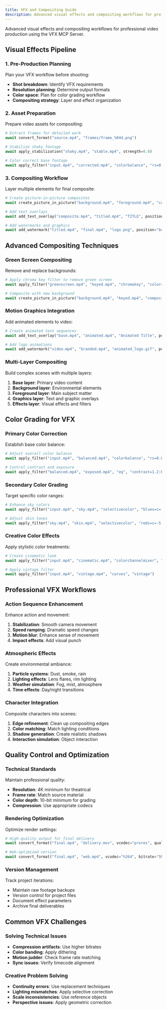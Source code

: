 ```yaml
---
title: VFX and Compositing Guide
description: Advanced visual effects and compositing workflows for professional video production
---
```


Advanced visual effects and compositing workflows for professional video production using the VFX MCP Server.

## Visual Effects Pipeline

### 1. Pre-Production Planning
Plan your VFX workflow before shooting:

- **Shot breakdown**: Identify VFX requirements
- **Resolution planning**: Determine output formats
- **Color space**: Plan for color grading workflow
- **Compositing strategy**: Layer and effect organization

### 2. Asset Preparation
Prepare video assets for compositing:

```python
# Extract frames for detailed work
await convert_format("source.mp4", "frames/frame_%04d.png")

# Stabilize shaky footage
await apply_stabilization("shaky.mp4", "stable.mp4", strength=0.8)

# Color correct base footage
await apply_filter("input.mp4", "corrected.mp4", "colorbalance", "rs=0.1:bs=-0.1")
```

### 3. Compositing Workflow
Layer multiple elements for final composite:

```python
# Create picture-in-picture composites
await create_picture_in_picture("background.mp4", "foreground.mp4", "composite.mp4")

# Add text overlays
await add_text_overlay("composite.mp4", "titled.mp4", "TITLE", position="center", font_size=72)

# Add watermarks and graphics
await add_watermark("titled.mp4", "final.mp4", "logo.png", position="bottom-right", opacity=0.7)
```

## Advanced Compositing Techniques

### Green Screen Compositing
Remove and replace backgrounds:

```python
# Apply chroma key filter to remove green screen
await apply_filter("greenscreen.mp4", "keyed.mp4", "chromakey", "color=green:similarity=0.3")

# Composite with new background
await create_picture_in_picture("background.mp4", "keyed.mp4", "composite.mp4", position="center", scale=1.0)
```

### Motion Graphics Integration
Add animated elements to video:

```python
# Create animated text sequences
await add_text_overlay("base.mp4", "animated.mp4", "Animated Title", position="top", font_size=48)

# Add logo animations
await add_watermark("video.mp4", "branded.mp4", "animated_logo.gif", position="center", opacity=0.9)
```

### Multi-Layer Compositing
Build complex scenes with multiple layers:

1. **Base layer**: Primary video content
2. **Background layer**: Environmental elements
3. **Foreground layer**: Main subject matter
4. **Graphics layer**: Text and graphic overlays
5. **Effects layer**: Visual effects and filters

## Color Grading for VFX

### Primary Color Correction
Establish base color balance:

```python
# Adjust overall color balance
await apply_filter("input.mp4", "balanced.mp4", "colorbalance", "rs=0.05:gs=0.02:bs=-0.03")

# Control contrast and exposure
await apply_filter("balanced.mp4", "exposed.mp4", "eq", "contrast=1.2:brightness=0.1")
```

### Secondary Color Grading
Target specific color ranges:

```python
# Enhance sky colors
await apply_filter("input.mp4", "sky.mp4", "selectivecolor", "blues=c=-10:m=5:y=-20")

# Adjust skin tones
await apply_filter("sky.mp4", "skin.mp4", "selectivecolor", "reds=c=-5:m=-3:y=10")
```

### Creative Color Effects
Apply stylistic color treatments:

```python
# Create cinematic look
await apply_filter("input.mp4", "cinematic.mp4", "colorchannelmixer", "rr=1.2:gg=0.9:bb=0.8")

# Apply vintage filter
await apply_filter("input.mp4", "vintage.mp4", "curves", "vintage")
```

## Professional VFX Workflows

### Action Sequence Enhancement
Enhance action and movement:

1. **Stabilization**: Smooth camera movement
2. **Speed ramping**: Dramatic speed changes
3. **Motion blur**: Enhance sense of movement
4. **Impact effects**: Add visual punch

### Atmospheric Effects
Create environmental ambiance:

1. **Particle systems**: Dust, smoke, rain
2. **Lighting effects**: Lens flares, rim lighting
3. **Weather simulation**: Fog, mist, atmosphere
4. **Time effects**: Day/night transitions

### Character Integration
Composite characters into scenes:

1. **Edge refinement**: Clean up compositing edges
2. **Color matching**: Match lighting conditions
3. **Shadow generation**: Create realistic shadows
4. **Interaction simulation**: Object interaction

## Quality Control and Optimization

### Technical Standards
Maintain professional quality:

- **Resolution**: 4K minimum for theatrical
- **Frame rate**: Match source material
- **Color depth**: 10-bit minimum for grading
- **Compression**: Use appropriate codecs

### Rendering Optimization
Optimize render settings:

```python
# High-quality output for final delivery
await convert_format("final.mp4", "delivery.mov", vcodec="prores", quality="high")

# Web-optimized version
await convert_format("final.mp4", "web.mp4", vcodec="h264", bitrate="5M")
```

### Version Management
Track project iterations:

- Maintain raw footage backups
- Version control for project files
- Document effect parameters
- Archive final deliverables

## Common VFX Challenges

### Solving Technical Issues
- **Compression artifacts**: Use higher bitrates
- **Color banding**: Apply dithering
- **Motion judder**: Check frame rate matching
- **Sync issues**: Verify timecode alignment

### Creative Problem Solving
- **Continuity errors**: Use replacement techniques
- **Lighting mismatches**: Apply selective correction
- **Scale inconsistencies**: Use reference objects
- **Perspective issues**: Apply geometric correction